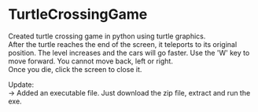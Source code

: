 # TurtleCrossingGame
Created turtle crossing game in python using turtle graphics.  
After the turtle reaches the end of the screen, it teleports to its original position. The level increases and the cars will go faster.
Use the 'W' key to move forward. You cannot move back, left or right.  
Once you die, click the screen to close it.  
  
Update:  
  -> Added an executable file. Just download the zip file, extract and run the exe.
